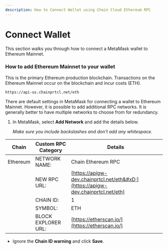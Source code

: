 ```yaml
---
description: How to Connect Wallet using Chain Cloud Ethereum RPC
---
```


# Connect Wallet

This section walks you through how to connect a MetaMask wallet to Ethereum Mainnet.

### How to add Ethereum Mainnet to your wallet[​](https://www.ankr.com/docs/build-blockchain/chains/v2/ethereum/how-to/connect-ethereum/#how-to-add-ethereum-mainnet-to-your-wallet) <a href="#how-to-add-ethereum-mainnet-to-your-wallet" id="how-to-add-ethereum-mainnet-to-your-wallet"></a>

This is the primary Ethereum production blockchain. Transactions on the Ethereum Mainnet occur on the blockchain and incur costs (ETH).

```
https://api-us.chainprtcl.net/eth
```

There are default settings in MetaMask for connecting a wallet to Ethereum Mainnet. However, it is possible to add additional RPC networks. It is generally better to have multiple networks to choose from for redundancy.

1.  In MetaMask, select **Add Network** and add the details below.

    _Make sure you include backslashes and don't add any whitespace._

| **Chain** | **Custom RPC Category** | **Details**                                                                       |
| --------- | ----------------------- | --------------------------------------------------------------------------------- |
| Ethereum  | NETWORK NAME:           | Chain Ethereum RPC                                                                |
|           | NEW RPC URL:            | [https://apigw-dev.chainprtcl.net/eth&#xD;](https://apigw-dev.chainprtcl.net/eth) |
|           | CHAIN ID:               | 1                                                                                 |
|           | SYMBOL:                 | ETH                                                                               |
|           | BLOCK EXPLORER URL:     | [https://etherscan.io/](https://etherscan.io/)                                    |

* Ignore the **Chain ID warning** and click **Save**.